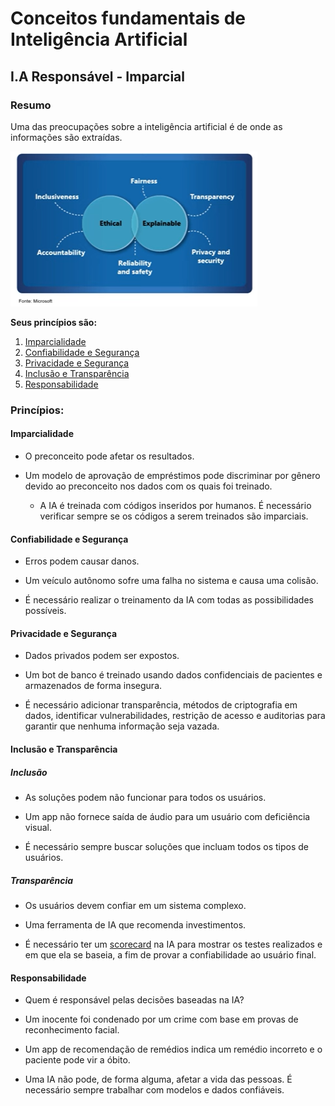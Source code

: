 # Conceitos fundamentais de Inteligência Artificial

## I.A Responsável - Imparcial

### Resumo

Uma das preocupações sobre a inteligência artificial é de onde as informações são extraídas.

![Princípios](imagens/imparcialidade1.png)

**Seus princípios são:**

1. [Imparcialidade](#imparcialidade)
2. [Confiabilidade e Segurança](#confiabilidade-e-segurança)
3. [Privacidade e Segurança](#privacidade-e-segurança)
4. [Inclusão e Transparência](#inclusão-e-transparência)
5. [Responsabilidade](#responsabilidade)
 
### Princípios:

#### Imparcialidade
- O preconceito pode afetar os resultados.
- Um modelo de aprovação de empréstimos pode discriminar por gênero devido ao preconceito nos dados com os quais foi treinado.

  - A IA é treinada com códigos inseridos por humanos. É necessário verificar sempre se os códigos a serem treinados são imparciais.

#### Confiabilidade e Segurança

  - Erros podem causar danos.
  - Um veículo autônomo sofre uma falha no sistema e causa uma colisão.

   - É necessário realizar o treinamento da IA com todas as possibilidades possíveis.

#### Privacidade e Segurança
  
   - Dados privados podem ser expostos.
   - Um bot de banco é treinado usando dados confidenciais de pacientes e armazenados de forma insegura.

   - É necessário adicionar transparência, métodos de criptografia em dados, identificar vulnerabilidades, restrição de acesso e auditorias para garantir que nenhuma informação seja vazada.

#### Inclusão e Transparência

##### Inclusão   
  
  - As soluções podem não funcionar para todos os usuários.
  - Um app não fornece saída de áudio para um usuário com deficiência visual.

  - É necessário sempre buscar soluções que incluam todos os tipos de usuários.

##### Transparência

  - Os usuários devem confiar em um sistema complexo.
  - Uma ferramenta de IA que recomenda investimentos.

  - É necessário ter um [scorecard](https://learn.microsoft.com/pt-br/azure/internet-analyzer/internet-analyzer-scorecard) na IA para mostrar os testes realizados e em que ela se baseia, a fim de provar a confiabilidade ao usuário final.

#### Responsabilidade

 - Quem é responsável pelas decisões baseadas na IA?
 - Um inocente foi condenado por um crime com base em provas de reconhecimento facial.
 - Um app de recomendação de remédios indica um remédio incorreto e o paciente pode vir a óbito.

 - Uma IA não pode, de forma alguma, afetar a vida das pessoas. É necessário sempre trabalhar com modelos e dados confiáveis.

